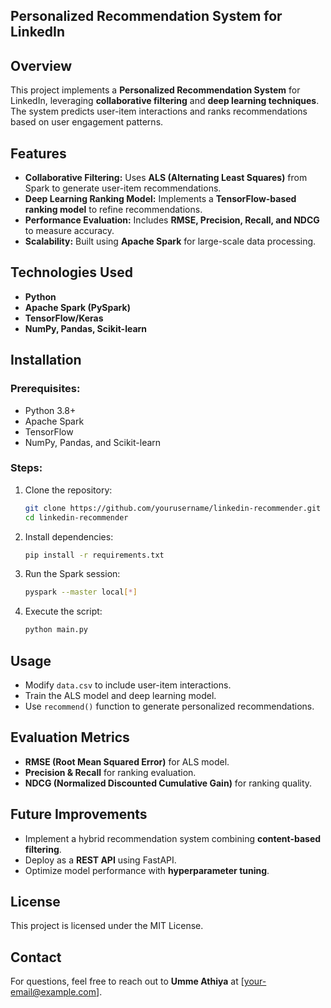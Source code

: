 ## Personalized Recommendation System for LinkedIn

## Overview
This project implements a **Personalized Recommendation System** for LinkedIn, leveraging **collaborative filtering** and **deep learning techniques**. The system predicts user-item interactions and ranks recommendations based on user engagement patterns.

## Features
- **Collaborative Filtering:** Uses **ALS (Alternating Least Squares)** from Spark to generate user-item recommendations.
- **Deep Learning Ranking Model:** Implements a **TensorFlow-based ranking model** to refine recommendations.
- **Performance Evaluation:** Includes **RMSE, Precision, Recall, and NDCG** to measure accuracy.
- **Scalability:** Built using **Apache Spark** for large-scale data processing.

## Technologies Used
- **Python**
- **Apache Spark (PySpark)**
- **TensorFlow/Keras**
- **NumPy, Pandas, Scikit-learn**

## Installation
### Prerequisites:
- Python 3.8+
- Apache Spark
- TensorFlow
- NumPy, Pandas, and Scikit-learn

### Steps:
1. Clone the repository:
   ```sh
   git clone https://github.com/yourusername/linkedin-recommender.git
   cd linkedin-recommender
   ```
2. Install dependencies:
   ```sh
   pip install -r requirements.txt
   ```
3. Run the Spark session:
   ```sh
   pyspark --master local[*]
   ```
4. Execute the script:
   ```sh
   python main.py
   ```

## Usage
- Modify `data.csv` to include user-item interactions.
- Train the ALS model and deep learning model.
- Use `recommend()` function to generate personalized recommendations.

## Evaluation Metrics
- **RMSE (Root Mean Squared Error)** for ALS model.
- **Precision & Recall** for ranking evaluation.
- **NDCG (Normalized Discounted Cumulative Gain)** for ranking quality.

## Future Improvements
- Implement a hybrid recommendation system combining **content-based filtering**.
- Deploy as a **REST API** using FastAPI.
- Optimize model performance with **hyperparameter tuning**.

## License
This project is licensed under the MIT License.

## Contact
For questions, feel free to reach out to **Umme Athiya** at [your-email@example.com].

